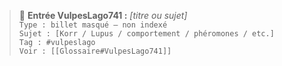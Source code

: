 > 🔹 **Entrée VulpesLago741 :** *[titre ou sujet]*  
> `Type : billet masqué — non indexé`  
> `Sujet : [Korr / Lupus / comportement / phéromones / etc.]`  
> `Tag : #vulpeslago`  
> `Voir : [[Glossaire#VulpesLago741]]`
